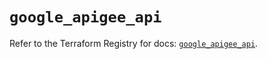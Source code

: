 # `google_apigee_api`

Refer to the Terraform Registry for docs: [`google_apigee_api`](https://registry.terraform.io/providers/hashicorp/google/6.13.0/docs/resources/apigee_api).
